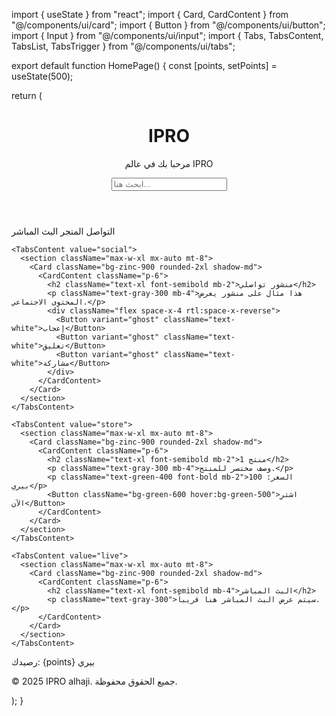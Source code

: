 import { useState } from "react"; import { Card, CardContent } from "@/components/ui/card"; import { Button } from "@/components/ui/button"; import { Input } from "@/components/ui/input"; import { Tabs, TabsContent, TabsList, TabsTrigger } from "@/components/ui/tabs";

export default function HomePage() { const [points, setPoints] = useState(500);

return ( <main className="min-h-screen bg-black text-white p-6 font-sans"> <header className="text-center mb-10"> <h1 className="text-4xl font-bold mb-2">IPRO</h1> <p className="text-gray-400 text-lg">مرحبا بك في عالم IPRO</p> <div className="mt-4"> <Input placeholder="ابحث هنا..." className="max-w-md mx-auto bg-zinc-800 text-white" /> </div> </header>

<Tabs defaultValue="social" className="w-full">
    <TabsList className="grid grid-cols-3 max-w-lg mx-auto bg-zinc-900 rounded-xl">
      <TabsTrigger value="social">التواصل</TabsTrigger>
      <TabsTrigger value="store">المتجر</TabsTrigger>
      <TabsTrigger value="live">البث المباشر</TabsTrigger>
    </TabsList>

    <TabsContent value="social">
      <section className="max-w-xl mx-auto mt-8">
        <Card className="bg-zinc-900 rounded-2xl shadow-md">
          <CardContent className="p-6">
            <h2 className="text-xl font-semibold mb-2">منشور تواصلي</h2>
            <p className="text-gray-300 mb-4">هذا مثال على منشور يعرض المحتوى الاجتماعي.</p>
            <div className="flex space-x-4 rtl:space-x-reverse">
              <Button variant="ghost" className="text-white">إعجاب</Button>
              <Button variant="ghost" className="text-white">تعليق</Button>
              <Button variant="ghost" className="text-white">مشاركة</Button>
            </div>
          </CardContent>
        </Card>
      </section>
    </TabsContent>

    <TabsContent value="store">
      <section className="max-w-xl mx-auto mt-8">
        <Card className="bg-zinc-900 rounded-2xl shadow-md">
          <CardContent className="p-6">
            <h2 className="text-xl font-semibold mb-2">منتج 1</h2>
            <p className="text-gray-300 mb-4">وصف مختصر للمنتج.</p>
            <p className="text-green-400 font-bold mb-2">السعر: 100 بيري</p>
            <Button className="bg-green-600 hover:bg-green-500">اشترِ الآن</Button>
          </CardContent>
        </Card>
      </section>
    </TabsContent>

    <TabsContent value="live">
      <section className="max-w-xl mx-auto mt-8">
        <Card className="bg-zinc-900 rounded-2xl shadow-md">
          <CardContent className="p-6">
            <h2 className="text-xl font-semibold mb-4">البث المباشر</h2>
            <p className="text-gray-300">سيتم عرض البث المباشر هنا قريباً.</p>
          </CardContent>
        </Card>
      </section>
    </TabsContent>
  </Tabs>

  <footer className="text-center mt-16 text-gray-500">
    <p>رصيدك: <span className="text-white font-bold">{points} بيري</span></p>
    <p className="mt-4">© 2025 IPRO alhaji. جميع الحقوق محفوظة.</p>
  </footer>
</main>

); }


